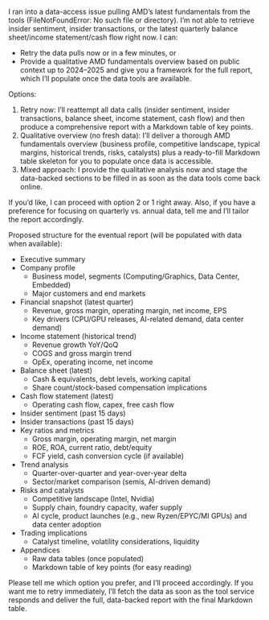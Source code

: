 I ran into a data-access issue pulling AMD’s latest fundamentals from the tools (FileNotFoundError: No such file or directory). I’m not able to retrieve insider sentiment, insider transactions, or the latest quarterly balance sheet/income statement/cash flow right now. I can:

- Retry the data pulls now or in a few minutes, or
- Provide a qualitative AMD fundamentals overview based on public context up to 2024–2025 and give you a framework for the full report, which I’ll populate once the data tools are available.

Options:
1) Retry now: I’ll reattempt all data calls (insider sentiment, insider transactions, balance sheet, income statement, cash flow) and then produce a comprehensive report with a Markdown table of key points.
2) Qualitative overview (no fresh data): I’ll deliver a thorough AMD fundamentals overview (business profile, competitive landscape, typical margins, historical trends, risks, catalysts) plus a ready-to-fill Markdown table skeleton for you to populate once data is accessible.
3) Mixed approach: I provide the qualitative analysis now and stage the data-backed sections to be filled in as soon as the data tools come back online.

If you’d like, I can proceed with option 2 or 1 right away. Also, if you have a preference for focusing on quarterly vs. annual data, tell me and I’ll tailor the report accordingly.

Proposed structure for the eventual report (will be populated with data when available):
- Executive summary
- Company profile
  - Business model, segments (Computing/Graphics, Data Center, Embedded)
  - Major customers and end markets
- Financial snapshot (latest quarter)
  - Revenue, gross margin, operating margin, net income, EPS
  - Key drivers (CPU/GPU releases, AI-related demand, data center demand)
- Income statement (historical trend)
  - Revenue growth YoY/QoQ
  - COGS and gross margin trend
  - OpEx, operating income, net income
- Balance sheet (latest)
  - Cash & equivalents, debt levels, working capital
  - Share count/stock-based compensation implications
- Cash flow statement (latest)
  - Operating cash flow, capex, free cash flow
- Insider sentiment (past 15 days)
- Insider transactions (past 15 days)
- Key ratios and metrics
  - Gross margin, operating margin, net margin
  - ROE, ROA, current ratio, debt/equity
  - FCF yield, cash conversion cycle (if available)
- Trend analysis
  - Quarter-over-quarter and year-over-year delta
  - Sector/market comparison (semis, AI-driven demand)
- Risks and catalysts
  - Competitive landscape (Intel, Nvidia)
  - Supply chain, foundry capacity, wafer supply
  - AI cycle, product launches (e.g., new Ryzen/EPYC/MI GPUs) and data center adoption
- Trading implications
  - Catalyst timeline, volatility considerations, liquidity
- Appendices
  - Raw data tables (once populated)
  - Markdown table of key points (for easy reading)

Please tell me which option you prefer, and I’ll proceed accordingly. If you want me to retry immediately, I’ll fetch the data as soon as the tool service responds and deliver the full, data-backed report with the final Markdown table.